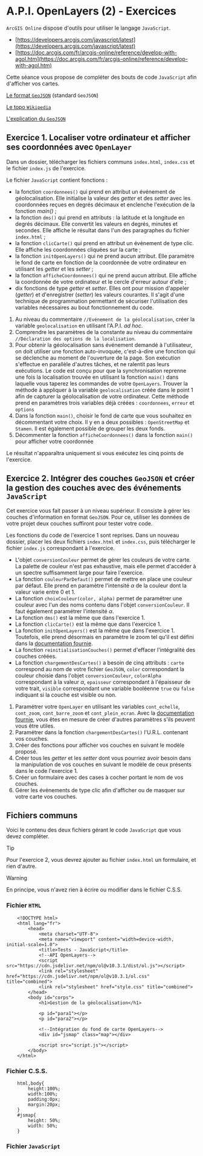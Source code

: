 # A.P.I. OpenLayers (2) - Exercices

`ArcGIS Online` dispose d'outils pour utiliser le langage `JavaScript`.
- [https://developers.arcgis.com/javascript/latest](https://developers.arcgis.com/javascript/latest)
- [https://doc.arcgis.com/fr/arcgis-online/reference/develop-with-agol.htm](https://doc.arcgis.com/fr/arcgis-online/reference/develop-with-agol.htm)

Cette séance vous propose de compléter des bouts de code `JavaScript` afin d'afficher vos cartes.

[Le format `GeoJSON`](https://geojson.org/) (standard `GeoJSON`)

[Le topo `Wikipedia`](https://fr.wikipedia.org/wiki/GeoJSON)


[L'explication du `GeoJSON`](https://www.infobelpro.com/fr/blog/format-geojson)

## Exercice 1. Localiser votre ordinateur et afficher ses coordonnées avec `OpenLayer`

Dans un dossier, télécharger les fichiers communs `index.html`, `index.css` et le fichier `index.js` de l'exercice.

Le fichier `JavaScript` contient  fonctions :
- la fonction `coordonnees()` qui prend en attribut un événement de géolocalisation. Elle initialise la valeur des *getter* et des *setter* avec les coordonnées reçues en degrés décimaux et enclenche l'exécution de la fonction *main()* ;
- la fonction `dms()` qui prend en attributs : la latitude et la longitude en degrés décimaux. Elle convertit les valeurs en degrés, minutes et secondes. Elle affiche le résultat dans l'un des paragraphes du fichier `index.html` ;
- la fonction `clicCarte()` qui prend en attribut un événement de type clic. Elle affiche les coordonnées cliquées sur la carte ;
- la fonction `initOpenLayers()` qui ne prend aucun attribut. Elle paramètre le fond de carte en fonction de la coordonnée de votre ordinateur en utilisant les *getter* et les *setter* ;
- la fonction `afficheCoordonnees()` qui ne prend aucun attribut. Elle affiche la coordonnée de votre ordinateur et le cercle d'erreur autour d'elle ; 
- dix fonctions de type *getter* et *setter*. Elles ont pour mission d'appeler (*getter*) et d'enregistrer (*setter*) les valeurs courantes. Il s'agit d'une technique de programmation permettant de sécuriser l'utilisation des variables nécessaires au bout fonctionnement du code.

1. Au niveau du commentaire `//Evénement de la géolocalisation`, créer la variable `geolocalisation` en utilisant l'A.P.I. *ad hoc*.
2. Comprendre les paramètres de la constante au niveau du commentaire `//Déclaration des options de la localisation`.
3. Pour obtenir la géolocalisation sans événement demandé à l'utilisateur, on doit utiliser une fonction auto-invoquée, c'est-à-dire une fonction qui se déclenche au moment de l'ouverture de la page. Son exécution s'effectue en parallèle d'autres tâches, et ne ralentit pas leurs exécutions. Le code est conçu pour que la synchronisation reprenne une fois la localisation trouvée en utilisant la fonction `main()` dans laquelle vous taperez les commandes de votre `OpenLayers`. Trouver la méthode à appliquer à la variable `geolocalisation` créée dans le point 1 afin de capturer la géolocalisation de votre ordinateur. Cette méthode prend en paramètres trois variables déjà créées : `coordonnees`, `erreur` et `options`
4. Dans la fonction `main()`, choisir le fond de carte que vous souhaitez en décommentant votre choix. Il y en a deux possibles : `OpenStreetMap` et `Stamen`. Il est également possible de grouper les deux fonds.
5. Décommenter la fonction `afficheCoordonnees()` dans la fonction `main()` pour afficher votre coordonnée

Le résultat n'apparaîtra uniquement si vous exécutez les cinq points de l'exercice.

## Exercice 2. Intégrer des couches `GeoJSON` et créer la gestion des couches avec des événements `JavaScript`

Cet exercice vous fait passer à un niveau supérieur. Il consiste à gérer les couches d'information en format `GeoJSON`. Pour ce, utiliser les données de votre projet deux couches suffiront pour tester votre code.

Les fonctions du code de l'exercice 1 sont reprises. Dans un nouveau dossier, placer les deux fichiers `index.html` et `index.css`, puis télécharger le fichier `index.js` correspondant à l'exercice.
- L'objet `conversionCouleur` permet de gérer les couleurs de votre carte. La palette de couleur n'est pas exhaustive, mais elle permet d'accéder à un spectre suffisamment large pour faire l'exercice.
- La fonction `couleurParDefaut()` permet de mettre en place une couleur par défaut. Elle prend en paramètre l'intensité $\alpha$ de la couleur dont la valeur varie entre 0 et 1.
- La fonction `choixCouleur(color, alpha)` permet de paramétrer une couleur avec l'un des noms contenu dans l'objet `conversionCouleur`. Il faut également paramétrer l'intensité $\alpha$.
- La fonction `dms()` est la même que dans l'exercice 1.
- La fonction `clicCarte()` est la même que dans l'exercice 1.
- La fonction `initOpenLayers()` est la même que dans l'exercice 1. Toutefois, elle prend désormais en paramètre le zoom tel qu'il est défini dans la [documentation fournie](../Seance-09/seance-9.md).
- La fonction `reinitialisationCouches()` permet d'effacer l'intégralité des couches créées.
- La fonction `chargementDesCartes()` a besoin de cinq attributs : `carte` correspond au nom de votre fichier `GeoJSON`, `color` correspondant la couleur choisie dans l'objet `conversionCouleur`, `colorAlpha` correspondant à la valeur $\alpha$, `epaisseur` correspondant à l'épaisseur de votre trait, `visible` correspondant une variable booléenne `true` ou `false` indiquant si la couche est visible ou non.

1. Paramétrer votre `OpenLayer` en utilisant les variables `cont_echelle`, `cont_zoom`, `cont_barre_zoom` et `cont_plein_ecran`. Avec la [documentation fournie](../Seance-09/seance-9.md), vous êtes en mesure de créer d'autres paramètres s'ils peuvent vous être utiles.
2. Paramétrer dans la fonction `chargementDesCartes()` l'U.R.L. contenant vos couches.
3. Créer des fonctions pour afficher vos couches en suivant le modèle proposé.
4. Créer tous les *getter* et les *setter* dont vous pourriez avoir besoin dans la manipulation de vos couches en suivant le modèle de ceux présents dans le code l'exercice 1.
5. Créer un formulaire avec des cases à cocher portant le nom de vos couches.
6. Gérer les événements de type clic afin d'afficher ou de masquer sur votre carte vos couches.

## Fichiers communs

Voici le contenu des deux fichiers gérant le code `JavaScript` que vous devez compléter.

> [!TIP]
> Pour l'exercice 2, vous devrez ajouter au fichier `index.html` un formulaire, et rien d'autre.

> [!WARNING]
> En principe, vous n'avez rien à écrire ou modifier dans le fichier C.S.S.

### Fichier `HTML`

```
	<!DOCTYPE html>
	<html lang="fr">
		<head>
			<meta charset="UTF-8">
			<meta name="viewport" content="width=device-width, initial-scale=1.0">
			<title>Tests - JavaScript</title>
			<!--API OpenLayers-->
			<script src="https://cdn.jsdelivr.net/npm/ol@v10.3.1/dist/ol.js"></script>
			<link rel="stylesheet" href="https://cdn.jsdelivr.net/npm/ol@v10.3.1/ol.css" title="combined">
			<link rel="stylesheet" href="style.css" title="combined">
		</head>
		<body id="corps">
			<h1>Gestion de la géolocalisation</h1>
			
			<p id="para1"></p>
			<p id="para2"></p>
			
			<!--Intégration du fond de carte OpenLayers-->
			<div id="jsmap" class="map"></div>
		
			<script src="script.js"></script>
		</body>
	</html>
```

### Fichier C.S.S.
```
	html,body{
		height:100%;
		width:100%;
		padding:0px;
		margin:20px;
	}
	#jsmap{
		height: 50%;
		width: 50%;
	}
```

### Fichier `JavaScript`

